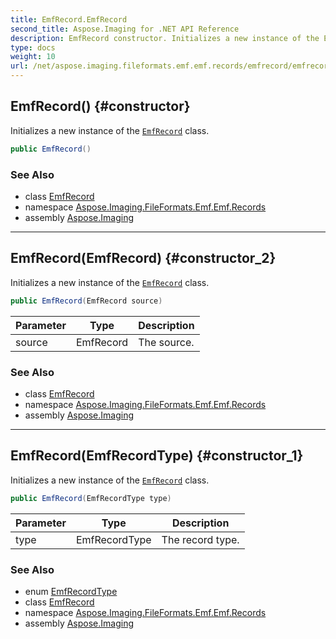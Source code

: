 ```yaml
---
title: EmfRecord.EmfRecord
second_title: Aspose.Imaging for .NET API Reference
description: EmfRecord constructor. Initializes a new instance of the EmfRecord class
type: docs
weight: 10
url: /net/aspose.imaging.fileformats.emf.emf.records/emfrecord/emfrecord/
---
```

## EmfRecord() {#constructor}

Initializes a new instance of the [`EmfRecord`](../) class.

```csharp
public EmfRecord()
```

### See Also

* class [EmfRecord](../)
* namespace [Aspose.Imaging.FileFormats.Emf.Emf.Records](../../emfrecord/)
* assembly [Aspose.Imaging](../../../)

---

## EmfRecord(EmfRecord) {#constructor_2}

Initializes a new instance of the [`EmfRecord`](../) class.

```csharp
public EmfRecord(EmfRecord source)
```

| Parameter | Type | Description |
| --- | --- | --- |
| source | EmfRecord | The source. |

### See Also

* class [EmfRecord](../)
* namespace [Aspose.Imaging.FileFormats.Emf.Emf.Records](../../emfrecord/)
* assembly [Aspose.Imaging](../../../)

---

## EmfRecord(EmfRecordType) {#constructor_1}

Initializes a new instance of the [`EmfRecord`](../) class.

```csharp
public EmfRecord(EmfRecordType type)
```

| Parameter | Type | Description |
| --- | --- | --- |
| type | EmfRecordType | The record type. |

### See Also

* enum [EmfRecordType](../../../aspose.imaging.fileformats.emf.emf.consts/emfrecordtype/)
* class [EmfRecord](../)
* namespace [Aspose.Imaging.FileFormats.Emf.Emf.Records](../../emfrecord/)
* assembly [Aspose.Imaging](../../../)


